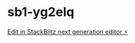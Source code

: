 # sb1-yg2elq

[Edit in StackBlitz next generation editor ⚡️](https://stackblitz.com/~/github.com/taha-invoicepulse/sb1-yg2elq)
